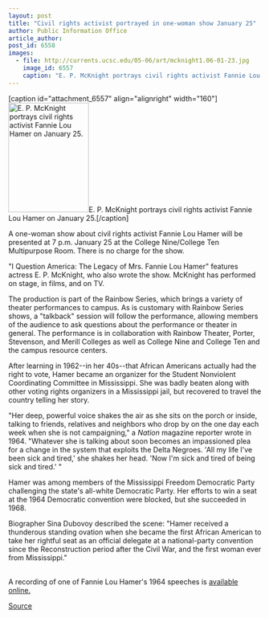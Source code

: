 ```yaml
---
layout: post
title: "Civil rights activist portrayed in one-woman show January 25"
author: Public Information Office
article_author: 
post_id: 6558
images:
  - file: http://currents.ucsc.edu/05-06/art/mcknight1.06-01-23.jpg
    image_id: 6557
    caption: "E. P. McKnight portrays civil rights activist Fannie Lou Hamer on January 25."
---
```


[caption id="attachment_6557" align="alignright" width="160"]<a href="http://dev-ucsc-news.pantheonsite.io/wp-content/uploads/2006/01/mcknight1.06-01-23.jpg"><img class="size-full wp-image-6557" src="http://dev-ucsc-news.pantheonsite.io/wp-content/uploads/2006/01/mcknight1.06-01-23.jpg" alt="E. P. McKnight portrays civil rights activist Fannie Lou Hamer on January 25." width="160" height="218" /></a>E. P. McKnight portrays civil rights activist Fannie Lou Hamer on January 25.[/caption]
<a name="content" id="content"></a>
<p>
  A one-woman show about civil rights activist Fannie Lou Hamer will be presented at 7 p.m. January 25 at the College Nine/College Ten Multipurpose Room. There is no charge for the show.
</p>
<p>
  "I Question America: The Legacy of Mrs. Fannie Lou Hamer" features actress E. P. McKnight, who also wrote the show. McKnight has performed on stage, in films, and on TV.
</p>
<p>
  The production is part of the Rainbow Series, which brings a variety of theater performances to campus. As is customary with Rainbow Series shows, a "talkback" session will follow the performance, allowing members of the audience to ask questions about the performance or theater in general. The performance is in collaboration with Rainbow Theater, Porter, Stevenson, and Merill Colleges as well as College Nine and College Ten and the campus resource centers.
</p>
<p>
  After learning in 1962--in her 40s--that African Americans actually had the right to vote, Hamer became an organizer for the Student Nonviolent Coordinating Committee in Mississippi. She was badly beaten along with other voting rights organizers in a Mississippi jail, but recovered to travel the country telling her story.
</p>
<p>
  "Her deep, powerful voice shakes the air as she sits on the porch or inside, talking to friends, relatives and neighbors who drop by on the one day each week when she is not campaigning," a <i>Nation</i> magazine reporter wrote in 1964. "Whatever she is talking about soon becomes an impassioned plea for a change in the system that exploits the Delta Negroes. 'All my life I've been sick and tired,' she shakes her head. 'Now I'm sick and tired of being sick and tired.' "
</p>
<p>
  Hamer was among members of the Mississippi Freedom Democratic Party challenging the state's all-white Democratic Party. Her efforts to win a seat at the 1964 Democratic convention were blocked, but she succeeded in 1968.
</p>
<p>
  Biographer Sina Dubovoy described the scene: "Hamer received a thunderous standing ovation when she became the first African American to take her rightful seat as an official delegate at a national-party convention since the Reconstruction period after the Civil War, and the first woman ever from Mississippi."
</p>
<p>
  <br>
  A recording of one of Fannie Lou Hamer's 1964 speeches is <a href="http://americanradioworks.publicradio.org/features/sayitplain/flhamer.html">available online.</a>
</p>
<p><a href="http://www1.ucsc.edu/currents/05-06/01-23/hamer.asp" title="Permalink to hamer">Source</a></p>
